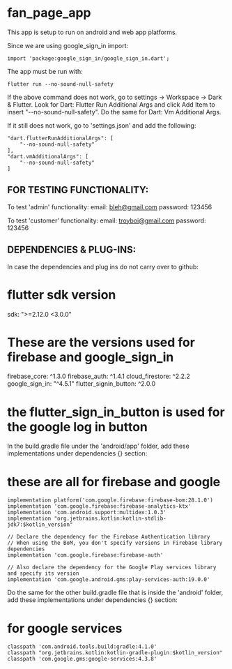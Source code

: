 # fan_page_app

This app is setup to run on android and web app platforms.

Since we are using google_sign_in import: 

    import 'package:google_sign_in/google_sign_in.dart';

The app must be run with: 
    
    flutter run --no-sound-null-safety

If the above command does not work, go to settings -> Workspace -> Dark & Flutter.
Look for Dart: Flutter Run Additional Args and click Add Item to insert "--no-sound-null-safety". Do the same for Dart: Vm Additional Args. 

If it still does not work, go to 'settings.json' and add the following:

    "dart.flutterRunAdditionalArgs": [
        "--no-sound-null-safety"
    ],
    "dart.vmAdditionalArgs": [
        "--no-sound-null-safety"
    ]


FOR TESTING FUNCTIONALITY:
-------------------------------------------------------------------------------------------------------------------
To test 'admin' functionality:
    email: bleh@gmail.com
    password: 123456

To test 'customer' functionality:
    email: troyboi@gmail.com
    password: 123456



DEPENDENCIES & PLUG-INS:
-------------------------------------------------------------------------------------------------------------------
In case the dependencies and plug ins do not carry over to github:

# flutter sdk version 
sdk: ">=2.12.0 <3.0.0"

# These are the versions used for firebase and google_sign_in
  firebase_core: ^1.3.0
  firebase_auth: ^1.4.1
  cloud_firestore: ^2.2.2
  google_sign_in: "^4.5.1"
  flutter_signin_button: ^2.0.0 
  # the flutter_sign_in_button is used for the google log in button 

In the build.gradle file under the 'android/app' folder, add these implementations under dependencies {} section:
# these are all for firebase and google
    implementation platform('com.google.firebase:firebase-bom:28.1.0')
    implementation 'com.google.firebase:firebase-analytics-ktx'
    implementation 'com.android.support:multidex:1.0.3'
    implementation "org.jetbrains.kotlin:kotlin-stdlib-jdk7:$kotlin_version"

    // Declare the dependency for the Firebase Authentication library
    // When using the BoM, you don't specify versions in Firebase library dependencies
    implementation 'com.google.firebase:firebase-auth'

    // Also declare the dependency for the Google Play services library and specify its version
    implementation 'com.google.android.gms:play-services-auth:19.0.0'

Do the same for the other build.gradle file that is inside the 'android' folder, add these implementations under dependencies {} section:
# for google services 
    classpath 'com.android.tools.build:gradle:4.1.0'
    classpath "org.jetbrains.kotlin:kotlin-gradle-plugin:$kotlin_version"
    classpath 'com.google.gms:google-services:4.3.8'


